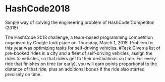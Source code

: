 # HashCode2018
Simple way of solving the engineering problem of HashCode Competiton (2018)

The HashCode 2018 challenge, a team-based programming competition organised by Google took place on Thursday, March 1, 2018.
Problem for this year was optimizing tasks for self-driving vehicles. 
#Task
Given a list of pre-booked rides in a city and a fleet of self-driving vehicles, assign the rides to vehicles, so
that riders get to their destinations on time.
For every ride that finishes on time (or early), you will earn points proportional to the distance of that ride;
plus an additional bonus if the ride also started precisely on time.
